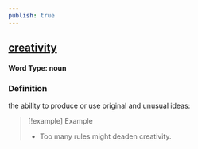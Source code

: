 ```yaml
---
publish: true
---
```

## [creativity](https://dictionary.cambridge.org/dictionary/english/creativity)

#### Word Type: noun
### Definition
the ability to produce or use original and unusual ideas:

>[!example] Example
> - Too many rules might deaden creativity.
